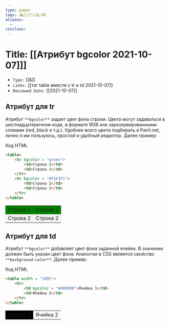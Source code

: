 ```yaml
---
type: paper
tags: 📥️/📜️/🩳/💻/🕸
aliases:
  - 
cssclass: 
---
```




# Title: **[[Атрибут bgcolor 2021-10-07]]]**
- `Type:` [[&]]
- `Links:` [[тэг table вместе с tr и td 2021-10-07]]
- `Reviewed Date:` [[2021-10-07]]

## Атрибут для tr

Атрибут `**bgcolor**` задает цвет фона строки. Цвета могут задаваться в шестнадцатеричном коде, в формате RGB или зарезервированными словами (red, black и т.д.). Удобнее всего цвета подбирать в Paint.net, лично я им пользуюсь, простой и удобный редактор. Далее пример:

Код HTML

```html
<table>    
	<tr bgcolor = "green">   
		<td>Строка 1</td>    
		<td>Строка 1</td> 
	</tr> 
	<tr bgcolor = "#F1F1F1">   
		<td>Строка 2</td>     
		<td>Строка 2</td> 
	</tr>
</table>
```

<table>    <tr bgcolor = "green">   
	<td>Строка 1</td>    
	<td>Строка 1</td> 
	</tr>    <tr bgcolor = "#F1F1F1">   
	<td>Строка 2</td>     
	<td>Строка 2</td> 
	</tr>
</table>


## Атрибут для td

Атрибут `**bgcolor**` добавляет цвет фона заданной ячейке. В значении должен быть указан цвет фона. Аналогом в CSS является свойство `**background-color**`. Далее пример:

Код HTML

```html
<table width = "100%">  
	<tr>       
		<td bgcolor = "#000000">Ячейка 1</td>  
		<td>Ячейка 2</td>   
	</tr>
</table>
```

<table width = "100%">  
	<tr>       
		<td bgcolor = "#000000">Ячейка 1</td>  
		<td>Ячейка 2</td>   
	</tr>
</table>